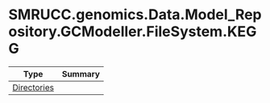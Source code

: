 ﻿
# SMRUCC.genomics.Data.Model_Repository.GCModeller.FileSystem.KEGG

|Type|Summary|
|----|-------|
|[Directories](./Directories.md)||

